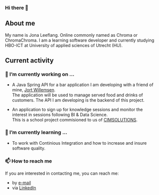 ### Hi there 👋

## About me  
My name is Jona Leeflang. Online commonly named as Chroma or ChromaChroma.
I am a learning software developer and currently studying HBO-ICT at University of applied sciences of Utrecht (HU).  

## Current activity

### 🔭 I’m currently working on ...
- A Java Spring API for a bar application I am developing with a friend of mine, [Jort Willemsen](https://github.com/JortWillemsen).  
The application will be used to manage served food and drinks of customers. The API I am developing is the backend of this project.

- An application to sign up for knowledge sessions and monitor the interest in sessions following BI & Data Science.  
This is a school project commisioned to us of [CIMSOLUTIONS](https://www.cimsolutions.nl/).  

### 🌱 I’m currently learning ...
- To work with Continious Integration and how to increase and insure software quality.  

### 📫 How to reach me
If you are interested in contacting me, you can reach me:  
- by [e-mail](mailto:jona.beer@gmail.com?subject=[GitHub]%20Contact%20through%20profile)
- via [LinkedIn](https://www.linkedin.com/in/jona-leeflang/)


<!--
**ChromaChroma/ChromaChroma** is a ✨ _special_ ✨ repository because its `README.md` (this file) appears on your GitHub profile.

Here are some ideas to get you started:

- 🔭 I’m currently working on ...
- 🌱 I’m currently learning ...
- 👯 I’m looking to collaborate on ...
- 🤔 I’m looking for help with ...
- 💬 Ask me about ...
- 📫 How to reach me: ...
- 😄 Pronouns: ...
- ⚡ Fun fact: ...
-->
